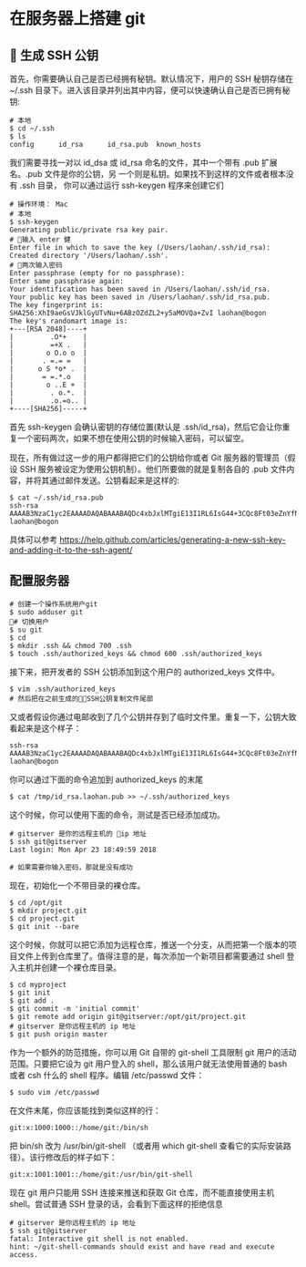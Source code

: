# 在服务器上搭建 git

##  生成 SSH 公钥

首先，你需要确认自己是否已经拥有秘钥。默认情况下，用户的 SSH 秘钥存储在~/.ssh 目录下。进入该目录并列出其中内容，便可以快速确认自己是否已拥有秘钥:

```shell
# 本地
$ cd ~/.ssh
$ ls
config      id_rsa      id_rsa.pub  known_hosts
```

我们需要寻找一对以 id_dsa 或 id_rsa 命名的文件，其中一个带有 .pub 扩展名。.pub 文件是你的公钥，另 一个则是私钥。如果找不到这样的文件或者根本没有 .ssh 目录， 你可以通过运行 ssh-keygen 程序来创建它们

```shell
# 操作环境： Mac
# 本地
$ ssh-keygen
Generating public/private rsa key pair.
# 输入 enter 健
Enter file in which to save the key (/Users/laohan/.ssh/id_rsa):
Created directory '/Users/laohan/.ssh'.
# 两次输入密码
Enter passphrase (empty for no passphrase):
Enter same passphrase again:
Your identification has been saved in /Users/laohan/.ssh/id_rsa.
Your public key has been saved in /Users/laohan/.ssh/id_rsa.pub.
The key fingerprint is:
SHA256:XhI9aeGsVJklGyUTvNu+6ABzOZdZL2+y5aMOVQa+ZvI laohan@bogon
The key's randomart image is:
+---[RSA 2048]----+
|         .O*+    |
|         =+X .   |
|        o O.o o  |
|       . =.= =   |
|      o S *o* .  |
|       = =.*.o   |
|        o ..E +  |
|         . o.*.  |
|         .o.=o.. |
+----[SHA256]-----+
```

首先 ssh-keygen 会确认密钥的存储位置(默认是 .ssh/id_rsa)，然后它会让你重复一个密码两次，如果不想在使用公钥的时候输入密码，可以留空。

现在，所有做过这一步的用户都得把它们的公钥给你或者 Git 服务器的管理员（假设 SSH 服务被设定为使用公钥机制）。他们所要做的就是复制各自的 .pub 文件内容，并将其通过邮件发送。公钥看起来是这样的:

```shell
$ cat ~/.ssh/id_rsa.pub
ssh-rsa AAAAB3NzaC1yc2EAAAADAQABAAABAQDc4xbJxlMTgiE13I1RL6IsG44+3CQc8Ft03eZnYfNrPVeQIf9r9kTuArSiUnY+BHXn3mrQ5i+5AGi+alys94Pum2dZ68QtlY1QdEl4iN3LFXUkbJc+M0rllaDGH5JNtfk5imVqDo8Tn7aJsFd4IXbwrl3Euf+ccOb+s92RHwzbSRx37tP9pLF9ujfL0UXfg3+DmRJMJT7iN3OiJxfuF5k8KSySEz+YbhQoNeySuvVPeRHG/U6xOGcpzNjQIPApGsuFdLT5R/5x15W7SrC//XWuIQMmlVTW2X0YH+5NjT0nlLVWxS4drtRCS66JXtRceVqs5H5InbsLfALfTPyIkZ4t laohan@bogon
```

具体可以参考 https://help.github.com/articles/generating-a-new-ssh-key-and-adding-it-to-the-ssh-agent/

## 配置服务器

```shell
# 创建一个操作系统用户git
$ sudo adduser git
# 切换用户
$ su git
$ cd
$ mkdir .ssh && chmod 700 .ssh
$ touch .ssh/authorized_keys && chmod 600 .ssh/authorized_keys
```

接下来，把开发者的 SSH 公钥添加到这个用户的 authorized_keys 文件中。

```shell
$ vim .ssh/authorized_keys
# 然后把在之前生成的SSH公钥复制文件尾部
```

又或者假设你通过电邮收到了几个公钥并存到了临时文件里。重复一下，公钥大致看起来是这个样子：

```shell
ssh-rsa AAAAB3NzaC1yc2EAAAADAQABAAABAQDc4xbJxlMTgiE13I1RL6IsG44+3CQc8Ft03eZnYfNrPVeQIf9r9kTuArSiUnY+BHXn3mrQ5i+5AGi+alys94Pum2dZ68QtlY1QdEl4iN3LFXUkbJc+M0rllaDGH5JNtfk5imVqDo8Tn7aJsFd4IXbwrl3Euf+ccOb+s92RHwzbSRx37tP9pLF9ujfL0UXfg3+DmRJMJT7iN3OiJxfuF5k8KSySEz+YbhQoNeySuvVPeRHG/U6xOGcpzNjQIPApGsuFdLT5R/5x15W7SrC//XWuIQMmlVTW2X0YH+5NjT0nlLVWxS4drtRCS66JXtRceVqs5H5InbsLfALfTPyIkZ4t laohan@bogon
```

你可以通过下面的命令追加到 authorized_keys 的末尾

```shells
$ cat /tmp/id_rsa.laohan.pub >> ~/.ssh/authorized_keys
```

这个时候，你可以使用下面的命令，测试是否已经添加成功。

```shell
# gitserver 是你的远程主机的 ip 地址
$ ssh git@gitserver
Last login: Mon Apr 23 18:49:59 2018

# 如果需要你输入密码，那就是没有成功
```

现在，初始化一个不带目录的裸仓库。

```shell
$ cd /opt/git
$ mkdir project.git
$ cd project.git
$ git init --bare
```

这个时候，你就可以把它添加为远程仓库，推送一个分支，从而把第一个版本的项目文件上传到仓库里了。值得注意的是，每次添加一个新项目都需要通过 shell 登入主机并创建一个裸仓库目录。

```shell
$ cd myproject
$ git init
$ git add .
$ gti commit -m 'initial commit'
$ git remote add origin git@gitserver:/opt/git/project.git
# gitserver 是你远程主机的 ip 地址
$ git push origin master
```

作为一个额外的防范措施，你可以用 Git 自带的 git-shell 工具限制 git 用户的活动范围。只要把它设为 git 用户登入的 shell，那么该用户就无法使用普通的 bash 或者 csh 什么的 shell 程序。编辑 /etc/passwd 文件：

```shell
$ sudo vim /etc/passwd
```

在文件末尾，你应该能找到类似这样的行：

```shell
git:x:1000:1000::/home/git:/bin/sh
```

把 bin/sh 改为 /usr/bin/git-shell （或者用 which git-shell 查看它的实际安装路径）。该行修改后的样子如下：

```shell
git:x:1001:1001::/home/git:/usr/bin/git-shell
```

现在 git 用户只能用 SSH 连接来推送和获取 Git 仓库，而不能直接使用主机 shell。尝试普通 SSH 登录的话，会看到下面这样的拒绝信息

```shell
# gitserver 是你远程主机的 ip 地址
$ ssh git@gitserver
fatal: Interactive git shell is not enabled.
hint: ~/git-shell-commands should exist and have read and execute access.
```

